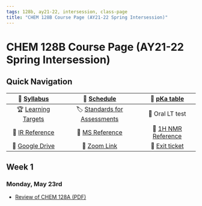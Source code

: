 ```yaml
---
tags: 128b, ay21-22, intersession, class-page 
title: "CHEM 128B Course Page (AY21-22 Spring Intersession)"
---
```


# CHEM 128B Course Page (AY21-22 Spring Intersession)

## Quick Navigation

| :blue_book: [ Syllabus](https://hackmd.io/@hmuchalski/SkIyq3fD5) | :calendar: [Schedule](https://hackmd.io/@hmuchalski/SkIyq3fD5#Appendix-A-Tentative-Schedule-of-Course-Modules) | :open_book: [pKa table](https://drive.google.com/file/d/1PsNzPbsWCnUwkhMfoYgaHrq5IZoiw_2R/view?usp=sharing) |
| :--: | :--: | :--: |
|:trophy: [Learning Targets](https://hackmd.io/@hmuchalski/SkIyq3fD5#Appendix-B-List-of-Learning-Targets) | :label: [Standards for Assessments](https://hackmd.io/@hmuchalski/BJKWouND5)  |  :microphone: Oral LT test |
| :green_book: [IR Reference](https://drive.google.com/file/d/1R71H1KwAEgj8gII_sgnnz-yGdnM1cbaX/view?usp=sharing)| :orange_book: [MS Reference](https://drive.google.com/file/d/1UNvjKxk68KFg-wRXUqC0PezoJ9VeQbfS/view?usp=sharing) | :blue_book: [1H NMR Reference](https://drive.google.com/file/d/19EsbNJHXSBMq5BFl0-YzCEIiWm7auMsv/view?usp=sharing) |
| :floppy_disk: [Google Drive](https://drive.google.com/drive/folders/1JfxsNPzEBP8rreynWx4HjlkQc4YZkIdA?usp=sharing)| :cinema: [Zoom Link](https://fresnostate.zoom.us/my/hubertmuchalski?pwd=RE1Ib3ordGRrRnhIeklvQml4Uy96UT09) | :ticket:  [Exit ticket]()  |


## Week 1

### Monday, May 23rd

- [Review of CHEM 128A (PDF)](https://drive.google.com/file/d/16POsi4IYdEK9DPhVawrqlpMSkW7Y_1CT/view?usp=sharing)

<!-- 

:calendar: [Calendar]()


 -->